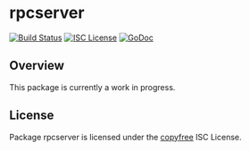 rpcserver
=========

[![Build Status](https://github.com/decred/dcrd/workflows/Build%20and%20Test/badge.svg)](https://github.com/decred/dcrd/actions)
[![ISC License](https://img.shields.io/badge/license-ISC-blue.svg)](http://copyfree.org)
[![GoDoc](https://img.shields.io/badge/godoc-reference-blue.svg)](https://godoc.org/github.com/decred/dcrd/internal/rpcserver)

## Overview

This package is currently a work in progress.

## License

Package rpcserver is licensed under the [copyfree](http://copyfree.org) ISC
License.
